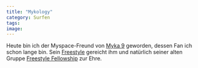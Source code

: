 ```yaml
---
title: "Mykology"
category: Surfen
tags: 
image: 
---
```


Heute bin ich der Myspace-Freund von [Myka 9](http://www.myspace.com/mykanyne) geworden, dessen Fan ich schon lange bin. Sein [Freestyle](http://www.g4tv.com/thepile/videos/18765/Freestyle_101_Myka_9.html) gereicht ihm und natürlich seiner alten Gruppe [Freestyle Fellowship](http://en.wikipedia.org/wiki/Freestyle_Fellowship) zur Ehre.